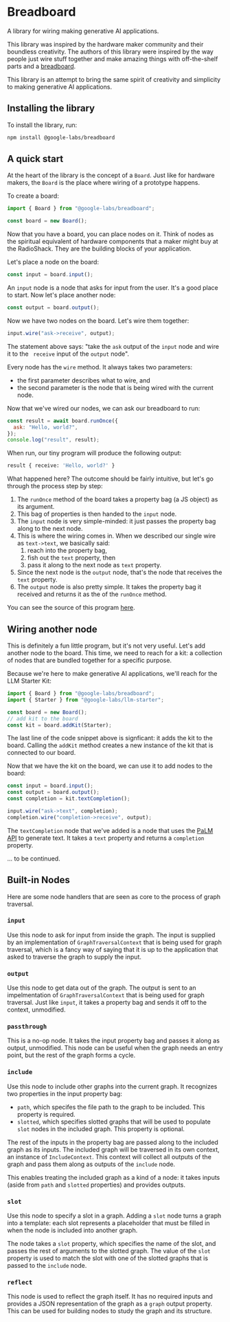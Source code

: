# Breadboard

A library for wiring making generative AI applications.

This library was inspired by the hardware maker community and their boundless creativity. The authors of this library were inspired by the way people just wire stuff together and make amazing things with off-the-shelf parts and a [breadboard](https://learn.sparkfun.com/tutorials/how-to-use-a-breadboard/all).

This library is an attempt to bring the same spirit of creativity and simplicity to making generative AI applications.

## Installing the library

To install the library, run:

```sh
npm install @google-labs/breadboard
```

## A quick start

At the heart of the library is the concept of a `Board`. Just like for hardware makers, the `Board` is the place where wiring of a prototype happens.

To create a board:

```js
import { Board } from "@google-labs/breadboard";

const board = new Board();
```

Now that you have a board, you can place nodes on it. Think of nodes as the spiritual equivalent of hardware components that a maker might buy at the RadioShack. They are the building blocks of your application.

Let's place a node on the board:

```js
const input = board.input();
```

An `input` node is a node that asks for input from the user. It's a good place to start. Now let's place another node:

```js
const output = board.output();
```

Now we have two nodes on the board. Let's wire them together:

```js
input.wire("ask->receive", output);
```

The statement above says: "take the `ask` output of the `input` node and wire it to the ` receive` input of the `output` node".

Every node has the `wire` method. It always takes two parameters:

- the first parameter describes what to wire, and
- the second parameter is the node that is being wired with the current node.

Now that we've wired our nodes, we can ask our breadboard to run:

```js
const result = await board.runOnce({
  ask: "Hello, world?",
});
console.log("result", result);
```

When run, our tiny program will produce the following output:

```sh
result { receive: 'Hello, world?' }
```

What happened here? The outcome should be fairly intuitive, but let's go through the process step by step:

1. The `runOnce` method of the board takes a property bag (a JS object) as its argument.
2. This bag of properties is then handed to the `input` node.
3. The `input` node is very simple-minded: it just passes the property bag along to the next node.
4. This is where the wiring comes in. When we described our single wire as `text->text`, we basically said:
   1. reach into the property bag,
   2. fish out the `text` property, then
   3. pass it along to the next node as `text` property.
5. Since the next node is the `output` node, that's the node that receives the `text` property.
6. The `output` node is also pretty simple. It takes the property bag it received and returns it as the of the `runOnce` method.

You can see the source of this program [here](./examples/quick-start-1.js).

## Wiring another node

This is definitely a fun little program, but it's not very useful. Let's add another node to the board. This time, we need to reach for a kit: a collection of nodes that are bundled together for a specific purpose.

Because we're here to make generative AI applications, we'll reach for the LLM Starter Kit:

```js
import { Board } from "@google-labs/breadboard";
import { Starter } from "@google-labs/llm-starter";

const board = new Board();
// add kit to the board
const kit = board.addKit(Starter);
```

The last line of the code snippet above is signficant: it adds the kit to the board. Calling the `addKit` method creates a new instance of the kit that is connected to our board.

Now that we have the kit on the board, we can use it to add nodes to the board:

```js
const input = board.input();
const output = board.output();
const completion = kit.textCompletion();

input.wire("ask->text", completion);
completion.wire("completion->receive", output);
```

The `textCompletion` node that we've added is a node that uses the [PaLM API]() to generate text. It takes a `text` property and returns a `completion` property.

... to be continued.

## Built-in Nodes

Here are some node handlers that are seen as core to the process of graph traversal.

### `input`

Use this node to ask for input from inside the graph. The input is supplied by an implementation of `GraphTraversalContext` that is being used for graph traversal, which is a fancy way of saying that it is up to the application that asked to traverse the graph to supply the input.

### `output`

Use this node to get data out of the graph. The output is sent to an impelmentation of `GraphTraversalContext` that is being used for graph traversal. Just like `input`, it takes a property bag and sends it off to the context, unmodified.

### `passthrough`

This is a no-op node. It takes the input property bag and passes it along as output, unmodified. This node can be useful when the graph needs an entry point, but the rest of the graph forms a cycle.

### `include`

Use this node to include other graphs into the current graph. It recognizes two properties in the input property bag:

- `path`, which specifes the file path to the graph to be included. This property is required.
- `slotted`, which specifies slotted graphs that will be used to populate `slot` nodes in the included graph. This property is optional.

The rest of the inputs in the property bag are passed along to the included graph as its inputs. The included graph will be traversed in its own context, an instance of `IncludeContext`. This context will collect all outputs of the graph and pass them along as outputs of the `include` node.

This enables treating the included graph as a kind of a node: it takes inputs (aside from `path` and `slotted` properties) and provides outputs.

### `slot`

Use this node to specify a slot in a graph. Adding a `slot` node turns a graph into a template: each slot represents a placeholder that must be filled in when the node is included into another graph.

The node takes a `slot` property, which specifies the name of the slot, and passes the rest of arguments to the slotted graph. The value of the `slot` property is used to match the slot with one of the slotted graphs that is passed to the `include` node.

### `reflect`

This node is used to reflect the graph itself. It has no required inputs and provides a JSON representation of the graph as a `graph` output property. This can be used for building nodes to study the graph and its structure.

```

```
